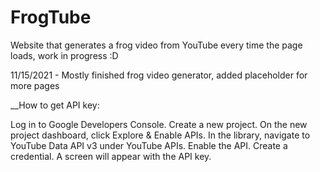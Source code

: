 # FrogTube
Website that generates a frog video from YouTube every time the page loads, work in progress :D

11/15/2021 - Mostly finished frog video generator, added placeholder for more pages

__How to get API key:

Log in to Google Developers Console.
Create a new project.
On the new project dashboard, click Explore & Enable APIs.
In the library, navigate to YouTube Data API v3 under YouTube APIs.
Enable the API.
Create a credential.
A screen will appear with the API key.
